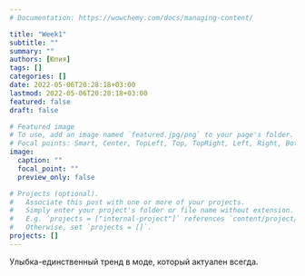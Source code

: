 ```yaml
---
# Documentation: https://wowchemy.com/docs/managing-content/

title: "Week1"
subtitle: ""
summary: ""
authors: [Юлия]
tags: []
categories: []
date: 2022-05-06T20:28:18+03:00
lastmod: 2022-05-06T20:28:18+03:00
featured: false
draft: false

# Featured image
# To use, add an image named `featured.jpg/png` to your page's folder.
# Focal points: Smart, Center, TopLeft, Top, TopRight, Left, Right, BottomLeft, Bottom, BottomRight.
image:
  caption: ""
  focal_point: ""
  preview_only: false

# Projects (optional).
#   Associate this post with one or more of your projects.
#   Simply enter your project's folder or file name without extension.
#   E.g. `projects = ["internal-project"]` references `content/project/deep-learning/index.md`.
#   Otherwise, set `projects = []`.
projects: []
---
```


Улыбка-единственный тренд в моде, который актуален всегда.